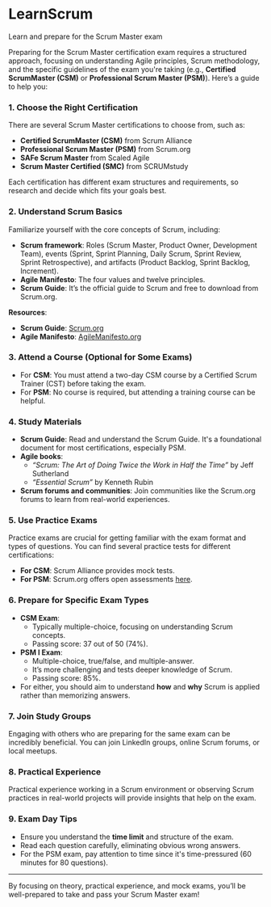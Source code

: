# LearnScrum
Learn and prepare for the Scrum Master exam

Preparing for the Scrum Master certification exam requires a structured approach, focusing on understanding Agile principles, Scrum methodology, and the specific guidelines of the exam you're taking (e.g., **Certified ScrumMaster (CSM)** or **Professional Scrum Master (PSM)**). Here’s a guide to help you:

### 1. **Choose the Right Certification**
   There are several Scrum Master certifications to choose from, such as:
   - **Certified ScrumMaster (CSM)** from Scrum Alliance
   - **Professional Scrum Master (PSM)** from Scrum.org
   - **SAFe Scrum Master** from Scaled Agile
   - **Scrum Master Certified (SMC)** from SCRUMstudy

   Each certification has different exam structures and requirements, so research and decide which fits your goals best.

### 2. **Understand Scrum Basics**
   Familiarize yourself with the core concepts of Scrum, including:
   - **Scrum framework**: Roles (Scrum Master, Product Owner, Development Team), events (Sprint, Sprint Planning, Daily Scrum, Sprint Review, Sprint Retrospective), and artifacts (Product Backlog, Sprint Backlog, Increment).
   - **Agile Manifesto**: The four values and twelve principles.
   - **Scrum Guide**: It’s the official guide to Scrum and free to download from Scrum.org.

   **Resources**:
   - **Scrum Guide**: [Scrum.org](https://www.scrum.org/resources/scrum-guide)
   - **Agile Manifesto**: [AgileManifesto.org](http://agilemanifesto.org/)

### 3. **Attend a Course (Optional for Some Exams)**
   - For **CSM**: You must attend a two-day CSM course by a Certified Scrum Trainer (CST) before taking the exam.
   - For **PSM**: No course is required, but attending a training course can be helpful.

### 4. **Study Materials**
   - **Scrum Guide**: Read and understand the Scrum Guide. It's a foundational document for most certifications, especially PSM.
   - **Agile books**:
     - *“Scrum: The Art of Doing Twice the Work in Half the Time”* by Jeff Sutherland
     - *“Essential Scrum”* by Kenneth Rubin
   - **Scrum forums and communities**: Join communities like the Scrum.org forums to learn from real-world experiences.

### 5. **Use Practice Exams**
   Practice exams are crucial for getting familiar with the exam format and types of questions. You can find several practice tests for different certifications:
   - **For CSM**: Scrum Alliance provides mock tests.
   - **For PSM**: Scrum.org offers open assessments [here](https://www.scrum.org/open-assessments).

### 6. **Prepare for Specific Exam Types**
   - **CSM Exam**:
     - Typically multiple-choice, focusing on understanding Scrum concepts.
     - Passing score: 37 out of 50 (74%).
   - **PSM I Exam**:
     - Multiple-choice, true/false, and multiple-answer.
     - It’s more challenging and tests deeper knowledge of Scrum.
     - Passing score: 85%.
   - For either, you should aim to understand **how** and **why** Scrum is applied rather than memorizing answers.

### 7. **Join Study Groups**
   Engaging with others who are preparing for the same exam can be incredibly beneficial. You can join LinkedIn groups, online Scrum forums, or local meetups.

### 8. **Practical Experience**
   Practical experience working in a Scrum environment or observing Scrum practices in real-world projects will provide insights that help on the exam.

### 9. **Exam Day Tips**
   - Ensure you understand the **time limit** and structure of the exam.
   - Read each question carefully, eliminating obvious wrong answers.
   - For the PSM exam, pay attention to time since it's time-pressured (60 minutes for 80 questions).

---

By focusing on theory, practical experience, and mock exams, you’ll be well-prepared to take and pass your Scrum Master exam!
